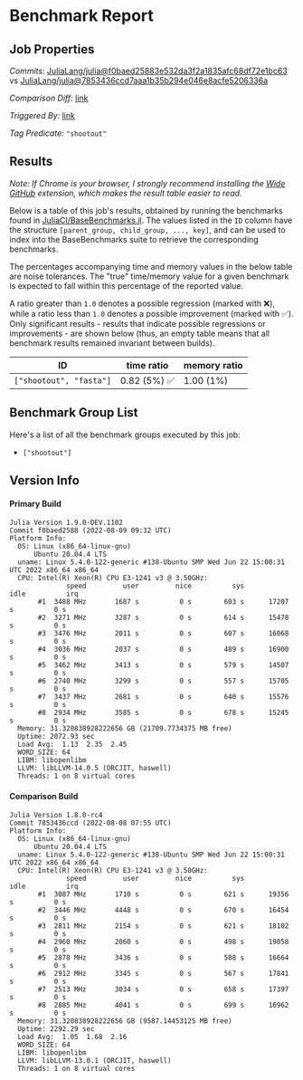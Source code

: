 # Benchmark Report

## Job Properties

*Commits:* [JuliaLang/julia@f0baed25883e532da3f2a1835afc68df72e1bc63](https://github.com/JuliaLang/julia/commit/f0baed25883e532da3f2a1835afc68df72e1bc63) vs [JuliaLang/julia@7853436ccd7aaa1b35b294e046e8acfe5206336a](https://github.com/JuliaLang/julia/commit/7853436ccd7aaa1b35b294e046e8acfe5206336a)

*Comparison Diff:* [link](https://github.com/JuliaLang/julia/compare/7853436ccd7aaa1b35b294e046e8acfe5206336a..f0baed25883e532da3f2a1835afc68df72e1bc63)

*Triggered By:* [link](https://github.com/JuliaLang/julia/commit/f0baed25883e532da3f2a1835afc68df72e1bc63#commitcomment-80766318)

*Tag Predicate:* `"shootout"`

## Results

*Note: If Chrome is your browser, I strongly recommend installing the [Wide GitHub](https://chrome.google.com/webstore/detail/wide-github/kaalofacklcidaampbokdplbklpeldpj?hl=en)
extension, which makes the result table easier to read.*

Below is a table of this job's results, obtained by running the benchmarks found in
[JuliaCI/BaseBenchmarks.jl](https://github.com/JuliaCI/BaseBenchmarks.jl). The values
listed in the `ID` column have the structure `[parent_group, child_group, ..., key]`,
and can be used to index into the BaseBenchmarks suite to retrieve the corresponding
benchmarks.

The percentages accompanying time and memory values in the below table are noise tolerances. The "true"
time/memory value for a given benchmark is expected to fall within this percentage of the reported value.

A ratio greater than `1.0` denotes a possible regression (marked with :x:), while a ratio less
than `1.0` denotes a possible improvement (marked with :white_check_mark:). Only significant results - results
that indicate possible regressions or improvements - are shown below (thus, an empty table means that all
benchmark results remained invariant between builds).

| ID | time ratio | memory ratio |
|----|------------|--------------|
| `["shootout", "fasta"]` | 0.82 (5%) :white_check_mark: | 1.00 (1%)  |

## Benchmark Group List

Here's a list of all the benchmark groups executed by this job:

- `["shootout"]`

## Version Info

#### Primary Build

```
Julia Version 1.9.0-DEV.1102
Commit f0baed2588 (2022-08-09 09:32 UTC)
Platform Info:
  OS: Linux (x86_64-linux-gnu)
      Ubuntu 20.04.4 LTS
  uname: Linux 5.4.0-122-generic #138-Ubuntu SMP Wed Jun 22 15:00:31 UTC 2022 x86_64 x86_64
  CPU: Intel(R) Xeon(R) CPU E3-1241 v3 @ 3.50GHz: 
              speed         user         nice          sys         idle          irq
       #1  3488 MHz       1687 s          0 s        603 s      17207 s          0 s
       #2  3271 MHz       3287 s          0 s        614 s      15478 s          0 s
       #3  3476 MHz       2011 s          0 s        607 s      16068 s          0 s
       #4  3036 MHz       2037 s          0 s        489 s      16900 s          0 s
       #5  3462 MHz       3413 s          0 s        579 s      14507 s          0 s
       #6  2740 MHz       3299 s          0 s        557 s      15705 s          0 s
       #7  3437 MHz       2681 s          0 s        640 s      15576 s          0 s
       #8  2934 MHz       3585 s          0 s        678 s      15245 s          0 s
  Memory: 31.320838928222656 GB (21709.7734375 MB free)
  Uptime: 2072.93 sec
  Load Avg:  1.13  2.35  2.45
  WORD_SIZE: 64
  LIBM: libopenlibm
  LLVM: libLLVM-14.0.5 (ORCJIT, haswell)
  Threads: 1 on 8 virtual cores

```

#### Comparison Build

```
Julia Version 1.8.0-rc4
Commit 7853436ccd (2022-08-08 07:55 UTC)
Platform Info:
  OS: Linux (x86_64-linux-gnu)
      Ubuntu 20.04.4 LTS
  uname: Linux 5.4.0-122-generic #138-Ubuntu SMP Wed Jun 22 15:00:31 UTC 2022 x86_64 x86_64
  CPU: Intel(R) Xeon(R) CPU E3-1241 v3 @ 3.50GHz: 
              speed         user         nice          sys         idle          irq
       #1  3087 MHz       1710 s          0 s        621 s      19356 s          0 s
       #2  3446 MHz       4448 s          0 s        670 s      16454 s          0 s
       #3  2811 MHz       2154 s          0 s        621 s      18102 s          0 s
       #4  2960 MHz       2060 s          0 s        498 s      19058 s          0 s
       #5  2878 MHz       3436 s          0 s        588 s      16664 s          0 s
       #6  2912 MHz       3345 s          0 s        567 s      17841 s          0 s
       #7  2513 MHz       3034 s          0 s        658 s      17397 s          0 s
       #8  2885 MHz       4041 s          0 s        699 s      16962 s          0 s
  Memory: 31.320838928222656 GB (9587.14453125 MB free)
  Uptime: 2292.29 sec
  Load Avg:  1.05  1.68  2.16
  WORD_SIZE: 64
  LIBM: libopenlibm
  LLVM: libLLVM-13.0.1 (ORCJIT, haswell)
  Threads: 1 on 8 virtual cores

```
